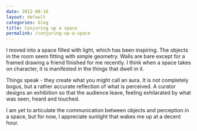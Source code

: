 ```yaml
---
date: 2012-08-16
layout: default
categories: blog
title: Conjuring up a space
permalink: /conjuring-up-a-space
---
```

I moved into a space filled with light, which has been inspiring. The objects in the room seem fitting with simple geometry. Walls are bare except for a framed drawing a friend finished for me recently. I think when a space takes on character, it is manifested in the things that dwell in it. 

Things speak - they create what you might call an aura. It is not completely bogus, but a rather accurate reflection of what is perceived. A curator designs an exhibition so that the audience leave, feeling exhilarated by what was seen, heard and touched.

I am yet to articulate the communication between objects and perception in a space, but for now, I appreciate sunlight that wakes me up at a decent hour.